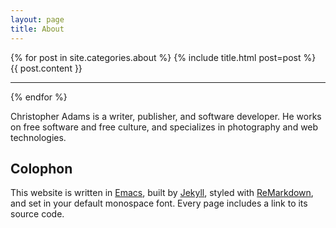 ```yaml
---
layout: page
title: About
---
```


{% for post in site.categories.about %}
{% include title.html post=post %}
{{ post.content }}
* * *
{% endfor %}

Christopher Adams is a writer, publisher, and software developer.  He works on
free software and free culture, and specializes in photography and web
technologies.

## Colophon

This website is written in [Emacs](https://www.gnu.org/software/emacs/),
built by [Jekyll](http://jekyllrb.com/),
styled with [ReMarkdown](https://fvsch.com/code/remarkdown/),
and set in your default monospace font.
Every page includes a link to its source code.

